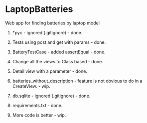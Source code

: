 # LaptopBatteries
Web app for finding batteries by laptop model 

1. *pyc - ignored (.gitignore) - done.
2. Tests using post and get with params - done.
3. BatteryTestCase - added assertEqual - done.
4. Change all the views to Class based - done.
5. Detail view with a parameter - done.
6. batteries_without_description - feature is not obvious to do in a CreateView. - wip.
7. db.sqlite - ignored (.gitignore) - done.
8. requirements.txt - done.

0. More code is better - wip. 
